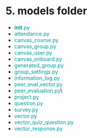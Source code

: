 # 5. models folder

* <font color=#099>__init__.py</font>
* <font color=#099>attendance.py</font>
* <font color=#099>canvas_course.py</font>
* <font color=#099>canvas_group.py</font>
* <font color=#099>canvas_user.py</font>
* <font color=#099>canvas_onboard.py</font>
* <font color=#099>generated_group.py</font>
* <font color=#099>group_settings.py</font>
* <font color=#099>information_log.py</font>
* <font color=#099>peer_eval_vector.py</font>
* <font color=#099>peer_evaluation.py</font>\
* <font color=#099>project.py</font>
* <font color=#099>question.py</font>
* <font color=#099>survey.py</font>
* <font color=#099>vector.py</font>
* <font color=#099>vector_quiz_question.py</font>
* <font color=#099>vector_response.py</font>